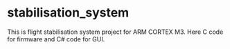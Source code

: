 stabilisation_system
====================

This is flight stabilisation system project for ARM CORTEX M3.
Here C code for firmware and C# code for GUI.
